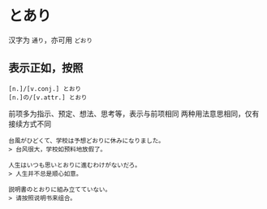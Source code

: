 # とあり
汉字为 `通り`，亦可用 `どおり`
## 表示正如，按照

```nihongo
[n.]/[v.conj.] とおり
[n.]の/[v.attr.] とおり
```
前项多为指示、预定、想法、思考等，表示与前项相同
两种用法意思相同，仅有接续方式不同

```nihongo
台風がひどくて、学校は予想どおりに休みになりました。
> 台风很大，学校如预料地放假了。

人生はいつも思いとおりに進むわけがないだろ。
> 人生并不总是顺心如意。

説明書のとおりに組み立てていない。
> 请按照说明书来组合。
```